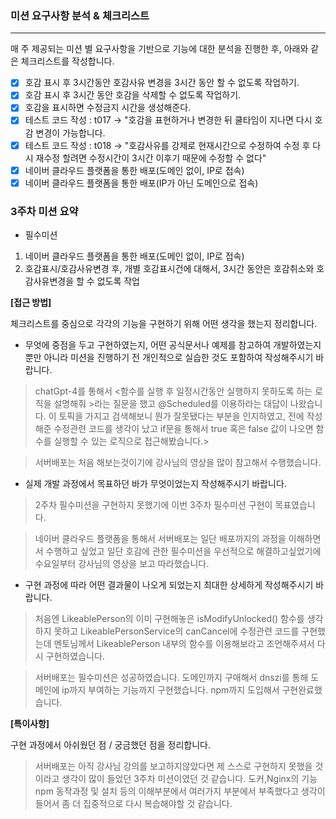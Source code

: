 ### 미션 요구사항 분석 & 체크리스트

---

매 주 제공되는 미션 별 요구사항을 기반으로 기능에 대한 분석을 진행한 후, 아래와 같은 체크리스트를 작성합니다.

- [x] 호감 표시 후 3시간동안 호감사유 변경을 3시간 동안 할 수 없도록 작업하기.
- [x] 호감 표시 후 3시간 동안 호감을 삭제할 수 없도록 작업하기.
- [x] 호감을 표시하면 수정금지 시간을 생성해준다.
- [x] 테스트 코드 작성 : t017 -> "호감을 표현하거나 변경한 뒤 쿨타임이 지나면 다시 호감 변경이 가능합니다.
- [x] 테스트 코드 작성 : t018 -> "호감사유를 강제로 현재시간으로 수정하여 수정 후 다시 재수정 할려면 수정시간이 3시간 이후기 때문에 수정할 수 없다"
- [x] 네이버 클라우드 플랫폼을 통한 배포(도메인 없이, IP로 접속)
- [x] 네이버 클라우드 플랫폼을 통한 배포(IP가 아닌 도메인으로 접속)
### 3주차 미션 요약

- 필수미션 
1. 네이버 클라우드 플랫폼을 통한 배포(도메인 없이, IP로 접속)
2. 호감표시/호감사유변경 후, 개별 호감표시건에 대해서, 3시간 동안은 호감취소와 호감사유변경을 할 수 없도록 작업

**[접근 방법]**

체크리스트를 중심으로 각각의 기능을 구현하기 위해 어떤 생각을 했는지 정리합니다.

- 무엇에 중점을 두고 구현하였는지, 어떤 공식문서나 예제를 참고하여 개발하였는지 뿐만 아니라 미션을 진행하기 전 개인적으로 실습한 것도 포함하여 작성해주시기 바랍니다.

> chatGpt-4를 통해서 <함수를 실행 후 일정시간동안 실행하지 못하도록 하는 로직을 설명해줘 >라는 질문을 했고 @Scheduled를 이용하라는 대답이 나왔습니다.
> 이 토픽을 가지고 검색해보니 뭔가 잘못됐다는 부분을 인지하였고, 전에 작성해준 수정관련 코드를 생각이 났고 if문을 통해서 true 혹은 false 값이 나오면 함수를 실행할 수 있는 로직으로 접근해봤습니다.>

> 서버배포는 처음 해보는것이기에 강사님의 영상을 많이 참고해서 수행했습니다. 
> 
- 실제 개발 과정에서 목표하던 바가 무엇이었는지 작성해주시기 바랍니다.

> 2주차 필수미션을 구현하지 못했기에 이번 3주차 필수미션 구현이 목표였습니다.

> 네이버 클라우드 플랫폼을 통해서 서버배포는 일단 배포까지의 과정을 이해하면서 수행하고 싶었고 일단 호감에 관한 필수미션을 우선적으로 해결하고싶었기에 수요일부터 강사님의 영상을 보고 따라했습니다.

- 구현 과정에 따라 어떤 결과물이 나오게 되었는지 최대한 상세하게 작성해주시기 바랍니다.

> 처음엔 LikeablePerson의 이미 구현해놓은 isModifyUnlocked() 함수를 생각하지 못하고 LikeablePersonService의 canCancel에 수정관련 코드를 구현했는데 
> 멘토님께서 LikeablePerson 내부의 함수를 이용해보라고 조언해주셔서 다시 구현하였습니다.

> 서버배포는 필수미션은 성공하였습니다.
> 도메인까지 구매해서 dnszi를 통해 도메인에 ip까지 부여하는 기능까지 구현했습니다.
> npm까지 도입해서 구현완료했습니다.


**[특이사항]**

구현 과정에서 아쉬웠던 점 / 궁금했던 점을 정리합니다.

> 서버배포는 아직 강사님 강의를 보고하지않았다면 제 스스로 구현하지 못했을 것 이라고 생각이 많이 들었던 3주차 미션이였던 것 같습니다.
> 도커,Nginx의 기능 npm 동작과정 및 설치 등의 이해부분에서 여러가지 부분에서 부족했다고 생각이 들어서 좀 더 집중적으로 다시 복습해야할 것 같습니다.
